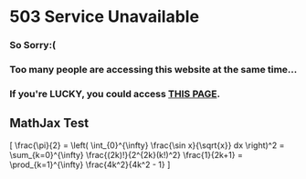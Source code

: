 # 503 Service Unavailable

### So Sorry:(
  
### Too many people are accessing this website at the same time...

### If you're LUCKY, you could access [THIS PAGE](https://fumiyanll23.github.io/MyWeblog/md/sample.html).

## MathJax Test

\[
  \frac{\pi}{2} =
  \left( \int_{0}^{\infty} \frac{\sin x}{\sqrt{x}} dx \right)^2 =
  \sum_{k=0}^{\infty} \frac{(2k)!}{2^{2k}(k!)^2} \frac{1}{2k+1} =
  \prod_{k=1}^{\infty} \frac{4k^2}{4k^2 - 1}
\]
